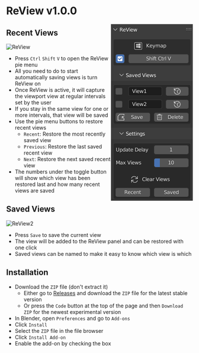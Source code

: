 # ReView v1.0.0

<img align="right" src="ReView.PNG">

## Recent Views

![ReView](https://user-images.githubusercontent.com/65575771/175750313-8c574593-d74f-4cb9-8bc5-92f59aa41e47.gif)

- Press `Ctrl` `Shift` `V` to open the ReView pie menu
- All you need to do to start automatically saving views is turn ReView on
- Once ReView is active, it will capture the viewport view at regular intervals set by the user
- If you stay in the same view for one or more intervals, that view will be saved
- Use the pie menu buttons to restore recent views
  - `Recent`: Restore the most recently saved view
  - `Previous`: Restore the last saved recent view
  - `Next`: Restore the next saved recent view
- The numbers under the toggle button will show which view has been restored last and how many recent views are saved

## Saved Views

![ReView2](https://user-images.githubusercontent.com/65575771/176552514-736bd5fc-d163-4476-a744-38410a1d338c.gif)

- Press `Save` to save the current view
- The view will be added to the ReView panel and can be restored with one click
- Saved views can be named to make it easy to know which view is which

## Installation

- Download the `ZIP` file (don't extract it)
  - Either go to [Releases](https://github.com/DanielBoxer/ReView/releases/latest) and download the `ZIP` file for the latest stable version
  - Or press the `Code` button at the top of the page and then `Download ZIP` for the newest experimental version
- In Blender, open `Preferences` and go to `Add-ons`
- Click `Install`
- Select the `ZIP` file in the file browser
- Click `Install Add-on`
- Enable the add-on by checking the box
